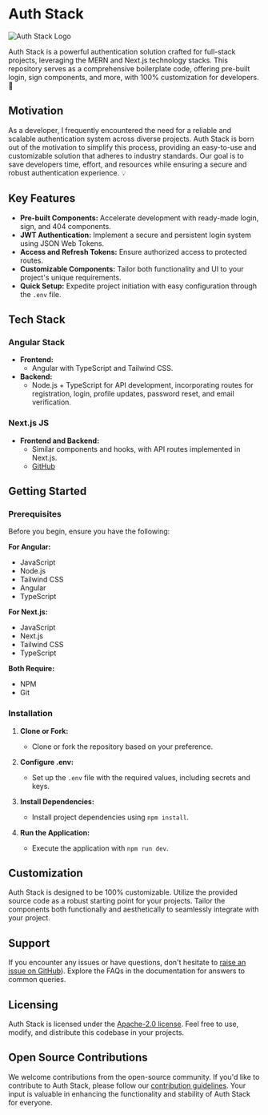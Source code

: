 # Auth Stack

![Auth Stack Logo](https://github.com/VitthalGund/Auth-Stack/assets/97181033/6f2da7ff-c0c0-46fe-88a1-740e5a1060b8)

Auth Stack is a powerful authentication solution crafted for full-stack projects, leveraging the MERN and Next.js technology stacks. This repository serves as a comprehensive boilerplate code, offering pre-built login, sign components, and more, with 100% customization for developers. 🔐

## Motivation

As a developer, I frequently encountered the need for a reliable and scalable authentication system across diverse projects. Auth Stack is born out of the motivation to simplify this process, providing an easy-to-use and customizable solution that adheres to industry standards. Our goal is to save developers time, effort, and resources while ensuring a secure and robust authentication experience. 💡

## Key Features

- **Pre-built Components:** Accelerate development with ready-made login, sign, and 404 components.
- **JWT Authentication:** Implement a secure and persistent login system using JSON Web Tokens.
- **Access and Refresh Tokens:** Ensure authorized access to protected routes.
- **Customizable Components:** Tailor both functionality and UI to your project's unique requirements.
- **Quick Setup:** Expedite project initiation with easy configuration through the `.env` file.

## Tech Stack

### Angular Stack

- **Frontend:**
  - Angular with TypeScript and Tailwind CSS.
- **Backend:**
  - Node.js + TypeScript for API development, incorporating routes for registration, login, profile updates, password reset, and email verification.

### Next.js JS

- **Frontend and Backend:**
  - Similar components and hooks, with API routes implemented in Next.js.
  - [GitHub](https://github.com/VitthalGund/Auth-Stack-NextJs)

## Getting Started

### Prerequisites

Before you begin, ensure you have the following:

**For Angular:**

- JavaScript
- Node.js
- Tailwind CSS
- Angular
- TypeScript

**For Next.js:**

- JavaScript
- Next.js
- Tailwind CSS
- TypeScript

**Both Require:**

- NPM
- Git

### Installation

1. **Clone or Fork:**

   - Clone or fork the repository based on your preference.

2. **Configure .env:**

   - Set up the `.env` file with the required values, including secrets and keys.

3. **Install Dependencies:**

   - Install project dependencies using `npm install`.

4. **Run the Application:**
   - Execute the application with `npm run dev`.

## Customization

Auth Stack is designed to be 100% customizable. Utilize the provided source code as a robust starting point for your projects. Tailor the components both functionally and aesthetically to seamlessly integrate with your project.

## Support

If you encounter any issues or have questions, don't hesitate to [raise an issue on GitHub](https://github.com/VitthalGund/Auth-Stack/issues/new)). Explore the FAQs in the documentation for answers to common queries.

## Licensing

Auth Stack is licensed under the [ Apache-2.0 license](https://github.com/VitthalGund/Auth-Stack/blob/main/LICENSE). Feel free to use, modify, and distribute this codebase in your projects.

## Open Source Contributions

We welcome contributions from the open-source community. If you'd like to contribute to Auth Stack, please follow our [contribution guidelines](https://github.com/VitthalGund/Auth-Stack/blob/main/CONTRIBUTING.md). Your input is valuable in enhancing the functionality and stability of Auth Stack for everyone.
